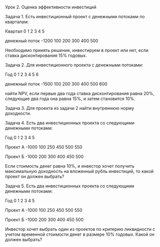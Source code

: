 Урок 2. Оценка эффективности инвестиций

Задача 1. Есть инвестиционный проект с денежными потоками по кварталам:

Квартал 0 1 2 3 4 5

денежный поток -1200 100 200 300 400 500

Необходимо принять решение, инвестируем в проект или нет, если ставка дисконтирования 15% годовых.

Задача 2. Для инвестиционного проекта с денежными потоками:

Год 0 1 2 3 4 5 6

денежный поток -1500 100 200 300 400 500 600

найти NPV, если первые два года ставка дисконтирования равна 20%, следующие два года она равна 15%, и затем становится 10%.

Задача 3. Для проекта из задачи 2 найти внутреннюю норму доходности.

Задача 4. Есть два инвестиционных проекта со следующими денежными потоками:

Год 0 1 2 3 4 5

Проект А -1000 100 250 450 500 550

Проект Б -1000 200 300 400 450 500

Если стоимость денег равна 10%, и инвестор хочет получить максимальную доходность на вложенный рубль инвестиций, то какой проект он должен выбрать?

Задача 5. Есть два инвестиционных проекта со следующими денежными потоками:

Год 0 1 2 3 4 5

Проект А -1000 100 250 450 500 550

Проект Б -1000 200 300 400 450 500

Инвестор хочет выбрать один из проектов по критерию ликвидности с учетом временной стоимости денег в размере 10% годовых. Какой он должен выбрать?

